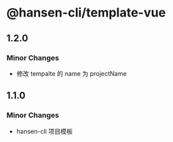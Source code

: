 # @hansen-cli/template-vue

## 1.2.0

### Minor Changes

- 修改 tempalte 的 name 为 projectName

## 1.1.0

### Minor Changes

- hansen-cli 项目模板
